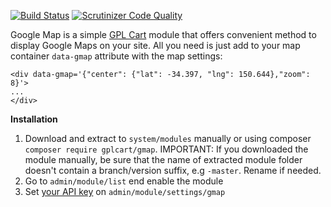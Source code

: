 [![Build Status](https://scrutinizer-ci.com/g/gplcart/gmap/badges/build.png?b=master)](https://scrutinizer-ci.com/g/gplcart/gmap/build-status/master)
[![Scrutinizer Code Quality](https://scrutinizer-ci.com/g/gplcart/gmap/badges/quality-score.png?b=master)](https://scrutinizer-ci.com/g/gplcart/gmap/?branch=master)

Google Map is a simple [GPL Cart](https://github.com/gplcart/gplcart) module that offers convenient method to display Google Maps on your site. All you need is just add to your map container `data-gmap` attribute with the map settings:

    <div data-gmap='{"center": {"lat": -34.397, "lng": 150.644},"zoom": 8}'>
    ...
    </div>

**Installation**

1. Download and extract to `system/modules` manually or using composer `composer require gplcart/gmap`. IMPORTANT: If you downloaded the module manually, be sure that the name of extracted module folder doesn't contain a branch/version suffix, e.g `-master`. Rename if needed.
2. Go to `admin/module/list` end enable the module
3. Set [your API key](https://developers.google.com/maps/documentation/javascript/get-api-key) on `admin/module/settings/gmap`